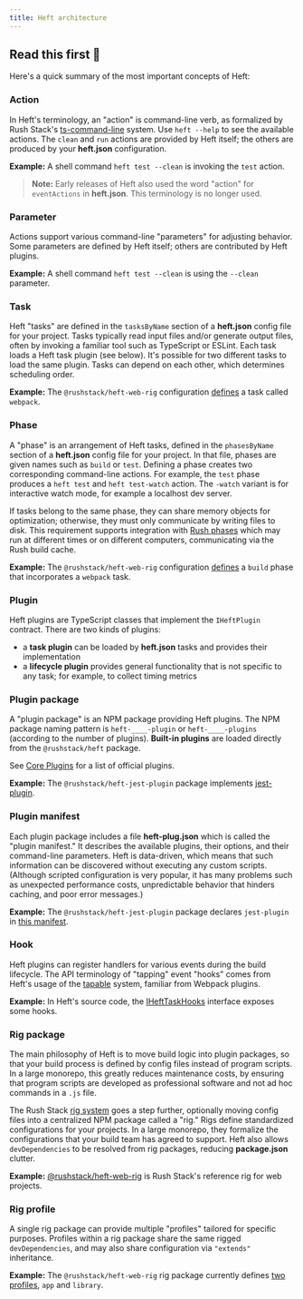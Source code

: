 ```yaml
---
title: Heft architecture
---
```


## Read this first 🎈

Here's a quick summary of the most important concepts of Heft:

### Action

In Heft's terminology, an "action" is command-line verb, as formalized by Rush Stack's [ts-command-line](https://www.npmjs.com/package/@rushstack/ts-command-line) system. Use `heft --help` to see the available actions. The `clean` and `run` actions are provided by Heft itself; the others are produced by your **heft.json** configuration.

**Example:** A shell command `heft test --clean` is invoking the `test` action.

> **Note:** Early releases of Heft also used the word "action" for `eventActions` in **heft.json**. This terminology is no longer used.

### Parameter

Actions support various command-line "parameters" for adjusting behavior. Some parameters are defined by Heft itself; others are contributed by Heft plugins.

**Example:** A shell command `heft test --clean` is using the `--clean` parameter.

### Task

Heft "tasks" are defined in the `tasksByName` section of a **heft.json** config file for your project. Tasks typically read input files and/or generate output files, often by invoking a familiar tool such as TypeScript or ESLint. Each task loads a Heft task plugin (see below). It's possible for two different tasks to load the same plugin. Tasks can depend on each other, which determines scheduling order.

**Example:** The `@rushstack/heft-web-rig` configuration [defines](https://github.com/microsoft/rushstack/blob/9ffb14519dd42e5808e56bc2ea80c8734f5f2e5b/rigs/heft-web-rig/profiles/app/config/heft.json#L53) a task called `webpack`.

### Phase

A "phase" is an arrangement of Heft tasks, defined in the `phasesByName` section of a **heft.json** config file for your project. In that file, phases are given names such as `build` or `test`. Defining a phase creates two corresponding command-line actions. For example, the `test` phase produces a `heft test` and `heft test-watch` action. The `-watch` variant is for interactive watch mode, for example a localhost dev server.

If tasks belong to the same phase, they can share memory objects for optimization; otherwise, they must only communicate by writing files to disk. This requirement supports integration with [Rush phases](https://rushjs.io/pages/maintainer/phased_builds/) which may run at different times or on different computers, communicating via the Rush build cache.

**Example:** The `@rushstack/heft-web-rig` configuration [defines](https://github.com/microsoft/rushstack/blob/9ffb14519dd42e5808e56bc2ea80c8734f5f2e5b/rigs/heft-web-rig/profiles/app/config/heft.json#L21) a `build` phase that incorporates a `webpack` task.

### Plugin

Heft plugins are TypeScript classes that implement the `IHeftPlugin` contract. There are two kinds of plugins:

- a **task plugin** can be loaded by **heft.json** tasks and provides their implementation
- a **lifecycle plugin** provides general functionality that is not specific to any task; for example, to collect timing metrics

### Plugin package

A "plugin package" is an NPM package providing Heft plugins. The NPM package naming pattern is `heft-____-plugin` or `heft-____-plugins` (according to the number of plugins). **Built-in plugins** are loaded directly from the `@rushstack/heft` package.

See [Core Plugins](../intro/core_plugins.md) for a list of official plugins.

**Example:** The `@rushstack/heft-jest-plugin` package implements [jest-plugin](https://github.com/microsoft/rushstack/blob/9ffb14519dd42e5808e56bc2ea80c8734f5f2e5b/heft-plugins/heft-jest-plugin/src/JestPlugin.ts#L144).

### Plugin manifest

Each plugin package includes a file **heft-plug.json** which is called the "plugin manifest." It describes the available plugins, their options, and their command-line parameters. Heft is data-driven, which means that such information can be discovered without executing any custom scripts. (Although scripted configuration is very popular, it has many problems such as unexpected performance costs, unpredictable behavior that hinders caching, and poor error messages.)

**Example:** The `@rushstack/heft-jest-plugin` package declares `jest-plugin` in [this manifest](https://github.com/microsoft/rushstack/blob/9ffb14519dd42e5808e56bc2ea80c8734f5f2e5b/heft-plugins/heft-jest-plugin/heft-plugin.json).

### Hook

Heft plugins can register handlers for various events during the build lifecycle. The API terminology of "tapping" event "hooks" comes from Heft's usage of the [tapable](https://www.npmjs.com/package/tapable) system, familiar from Webpack plugins.

**Example:** In Heft's source code, the [IHeftTaskHooks](https://github.com/microsoft/rushstack/blob/9ffb14519dd42e5808e56bc2ea80c8734f5f2e5b/apps/heft/src/pluginFramework/HeftTaskSession.ts#L135) interface exposes some hooks.

### Rig package

The main philosophy of Heft is to move build logic into plugin packages, so that your build process is defined by config files instead of program scripts. In a large monorepo, this greatly reduces maintenance costs, by ensuring that program scripts are developed as professional software and not ad hoc commands in a `.js` file.

The Rush Stack [rig system](./rig_packages.md) goes a step further, optionally moving config files into a centralized NPM package called a "rig." Rigs define standardized configurations for your projects. In a large monorepo, they formalize the configurations that your build team has agreed to support. Heft also allows `devDependencies` to be resolved from rig packages, reducing **package.json** clutter.

**Example:** [@rushstack/heft-web-rig](https://www.npmjs.com/package/@rushstack/heft-web-rig) is Rush Stack's reference rig for web projects.

### Rig profile

A single rig package can provide multiple "profiles" tailored for specific purposes. Profiles within a rig package share the same rigged `devDependencies`, and may also share configuration via `"extends"` inheritance.

**Example:** The `@rushstack/heft-web-rig` rig package currently defines [two profiles](https://github.com/microsoft/rushstack/tree/main/rigs/heft-web-rig/profiles), `app` and `library`.
